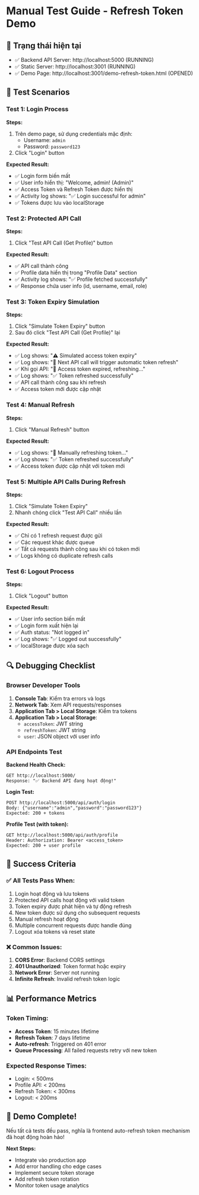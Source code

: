 # Manual Test Guide - Refresh Token Demo

## 🚀 Trạng thái hiện tại
- ✅ Backend API Server: http://localhost:5000 (RUNNING)
- ✅ Static Server: http://localhost:3001 (RUNNING)  
- ✅ Demo Page: http://localhost:3001/demo-refresh-token.html (OPENED)

## 🧪 Test Scenarios

### Test 1: Login Process
**Steps:**
1. Trên demo page, sử dụng credentials mặc định:
   - Username: `admin`
   - Password: `password123`
2. Click "Login" button

**Expected Result:**
- ✅ Login form biến mất
- ✅ User info hiển thị: "Welcome, admin! (Admin)"
- ✅ Access Token và Refresh Token được hiển thị
- ✅ Activity log shows: "✅ Login successful for admin"
- ✅ Tokens được lưu vào localStorage

### Test 2: Protected API Call
**Steps:**
1. Click "Test API Call (Get Profile)" button

**Expected Result:**
- ✅ API call thành công 
- ✅ Profile data hiển thị trong "Profile Data" section
- ✅ Activity log shows: "✅ Profile fetched successfully"
- ✅ Response chứa user info (id, username, email, role)

### Test 3: Token Expiry Simulation
**Steps:**
1. Click "Simulate Token Expiry" button
2. Sau đó click "Test API Call (Get Profile)" lại

**Expected Result:**
- ✅ Log shows: "⚠️ Simulated access token expiry"
- ✅ Log shows: "🔄 Next API call will trigger automatic token refresh"
- ✅ Khi gọi API: "🔄 Access token expired, refreshing..."
- ✅ Log shows: "✅ Token refreshed successfully"
- ✅ API call thành công sau khi refresh
- ✅ Access token mới được cập nhật

### Test 4: Manual Refresh
**Steps:**
1. Click "Manual Refresh" button

**Expected Result:**
- ✅ Log shows: "🔄 Manually refreshing token..."
- ✅ Log shows: "✅ Token refreshed successfully"
- ✅ Access token được cập nhật với token mới

### Test 5: Multiple API Calls During Refresh
**Steps:**
1. Click "Simulate Token Expiry" 
2. Nhanh chóng click "Test API Call" nhiều lần

**Expected Result:**
- ✅ Chỉ có 1 refresh request được gửi
- ✅ Các request khác được queue
- ✅ Tất cả requests thành công sau khi có token mới
- ✅ Logs không có duplicate refresh calls

### Test 6: Logout Process
**Steps:**
1. Click "Logout" button

**Expected Result:**
- ✅ User info section biến mất
- ✅ Login form xuất hiện lại
- ✅ Auth status: "Not logged in"
- ✅ Log shows: "✅ Logged out successfully"
- ✅ localStorage được xóa sạch

## 🔍 Debugging Checklist

### Browser Developer Tools
1. **Console Tab**: Kiểm tra errors và logs
2. **Network Tab**: Xem API requests/responses
3. **Application Tab > Local Storage**: Kiểm tra tokens
4. **Application Tab > Local Storage**: 
   - `accessToken`: JWT string
   - `refreshToken`: JWT string  
   - `user`: JSON object với user info

### API Endpoints Test
**Backend Health Check:**
```
GET http://localhost:5000/
Response: "✅ Backend API đang hoạt động!"
```

**Login Test:**
```
POST http://localhost:5000/api/auth/login
Body: {"username":"admin","password":"password123"}
Expected: 200 + tokens
```

**Profile Test (with token):**
```
GET http://localhost:5000/api/auth/profile  
Header: Authorization: Bearer <access_token>
Expected: 200 + user profile
```

## 🎯 Success Criteria

### ✅ All Tests Pass When:
1. Login hoạt động và lưu tokens
2. Protected API calls hoạt động với valid token
3. Token expiry được phát hiện và tự động refresh
4. New token được sử dụng cho subsequent requests
5. Manual refresh hoạt động
6. Multiple concurrent requests được handle đúng
7. Logout xóa tokens và reset state

### ❌ Common Issues:
1. **CORS Error**: Backend CORS settings
2. **401 Unauthorized**: Token format hoặc expiry
3. **Network Error**: Server not running
4. **Infinite Refresh**: Invalid refresh token logic

## 📊 Performance Metrics

### Token Timing:
- **Access Token**: 15 minutes lifetime
- **Refresh Token**: 7 days lifetime
- **Auto-refresh**: Triggered on 401 error
- **Queue Processing**: All failed requests retry với new token

### Expected Response Times:
- Login: < 500ms
- Profile API: < 200ms  
- Refresh Token: < 300ms
- Logout: < 200ms

## 🎉 Demo Complete!

Nếu tất cả tests đều pass, nghĩa là frontend auto-refresh token mechanism đã hoạt động hoàn hảo!

**Next Steps:**
- Integrate vào production app
- Add error handling cho edge cases
- Implement secure token storage
- Add refresh token rotation
- Monitor token usage analytics